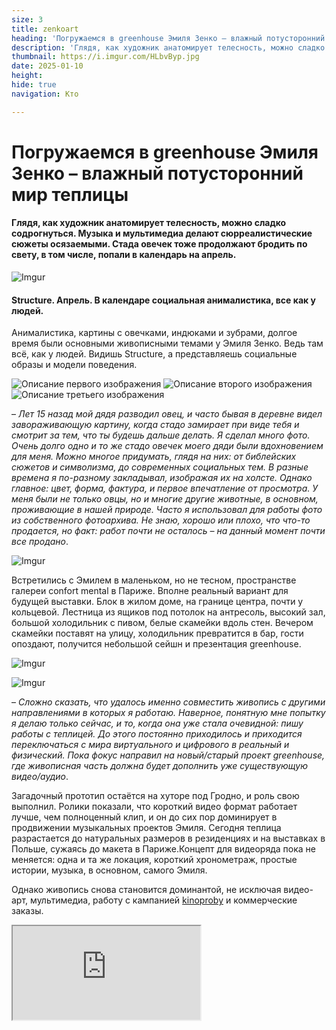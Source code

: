 ```yaml
---
size: 3
title: zenkoart
heading: 'Погружаемся в greenhouse Эмиля Зенко – влажный потусторонний мир теплицы'
description: 'Глядя, как художник анатомирует телесность, можно сладко содрогнуться. Поговорили, когда музыка и мультимедиа делают сюрреалистические сюжеты осязаемыми. Стада овечек тоже продолжают бродить по свету, в том числе, попали в календарь на апрель.'
thumbnail: https://i.imgur.com/HLbvByp.jpg
date: 2025-01-10
height: 
hide: true
navigation: Кто

---
```

# **Погружаемся в greenhouse Эмиля Зенко – влажный потусторонний мир теплицы**

#### Глядя, как художник анатомирует телесность, можно сладко содрогнуться. Музыка и мультимедиа делают сюрреалистические сюжеты осязаемыми. Стада овечек тоже продолжают бродить по свету, в том числе, попали в календарь на апрель.

![Imgur](https://i.imgur.com/hPdxYv4.jpg)

#### Structure. Апрель. В календаре социальная анималистика, все как у людей. 

Анималистика, картины с овечками, индюками и зубрами, долгое время были основными живописными темами у Эмиля Зенко. Ведь там всё, как у людей. Видишь Structure, а представляешь социальные образы
и модели поведения.

<div class="gallery3">
<img src="https://i.imgur.com/TmB6w2F.jpeg" alt="Описание первого изображения"> 
<img src="https://i.imgur.com/Q06PYLy.jpeg" alt="Описание второго изображения"> 
<img src="https://i.imgur.com/9201XEg.jpeg" alt="Описание третьего изображения">
</div>

– _Лет 15 назад мой дядя разводил овец, и часто бывая в деревне видел завораживающую картину, когда стадо замирает при виде тебя и смотрит за тем, что ты будешь дальше делать. Я сделал много фото.
Очень долго одно и то же стадо овечек моего дяди были вдохновением для меня. Можно многое придумать, глядя на них: от библейских сюжетов и символизма, до современных социальных тем. В разные времена я по-разному закладывал, изображая их на холсте. Однако главное: цвет, форма, фактура, и первое впечатление от просмотра. У меня были не только овцы, но и многие другие животные, в основном, проживающие в нашей природе. Часто я использовал для работы фото из собственного фотоархива. Не знаю, хорошо или плохо, что что-то продается, но факт: работ почти не осталось – на данный момент почти все продано_.

![Imgur](https://i.imgur.com/R6kY4Tx.jpg)

Встретились с Эмилем в маленьком, но не тесном, пространстве галереи confort mental в Париже. Вполне реальный вариант для будущей выставки. Блок в жилом доме, на границе центра, почти у кольцевой. Лестница из ящиков под потолок на антресоль, высокий зал, большой холодильник с пивом, белые скамейки вдоль стен. Вечером скамейки поставят на улицу, холодильник превратится в бар, гости опоздают, получится небольшой сейшн и презентация greenhouse.

![Imgur](https://i.imgur.com/CpHHvOF.jpg)

![Imgur](https://i.imgur.com/piy46EI.jpg)

– _Сложно сказать, что удалось именно совместить живопись с другими направлениями в которых я работаю. Наверное, понятную мне попытку я делаю только сейчас, и то, когда она уже стала очевидной: пишу работы с теплицей. До этого постоянно приходилось и приходится переключаться с мира виртуального и цифрового в реальный и физический. Пока фокус направил на новый/старый проект greenhouse, где живописная часть должна будет дополнить уже существующую видео/аудио_. 

Загадочный прототип остаётся на хуторе под Гродно, и роль свою выполнил. Ролики показали, что короткий видео формат работает лучше, чем полноценный  клип, и он до сих пор доминирует в продвижении музыкальных проектов Эмиля. Сегодня теплица разрастается до натуральных размеров в резиденциях и на выставках в Польше, сужаясь до макета в Париже.Концепт для видеоряда пока не меняется: одна и та же локация, короткий хронометраж, простые истории, музыка, в основном, самого Эмиля.

Однако живопись снова становится доминантой, не исключая видео-арт, мультимедиа, работу с кампанией [kinoproby](https://kino-proby.com/home) и коммерческие заказы.

<div><iframe class="youtube" src="https://www.youtube.com/embed/M9yFBlQHncs"></div>

**«Думаю, не такие уж и большие нагрузки или приключения испытывает мое тело»**

Сюрреалистический трэш greenhouse совмещает безмятежность природы и мир прекрасных, зловещих видений. Видео ролики в Париже – полны провокаций. В то время, как сам Эмиль во время съёмок оказывается покрытый крупными муравьями, исцарапанный, в ванне со льдом или в грязной луже на проселке. 


– Никогда я сил не собирал, это всегда быстро, экспрессивно и без задержек, вечером рождается идея – а утром уже были съемки. Иногда погода диктовала условия или ещё что-то. Никаких проблем и дискомфорта. Я думаю не такие уж и большие нагрузки или приключения испытывает мое тело. Есть артисты, работающие намного более жестоко со своим здоровьем. Для меня, важно сохранить замысел и создать саму работу, красивую эстетичную.

